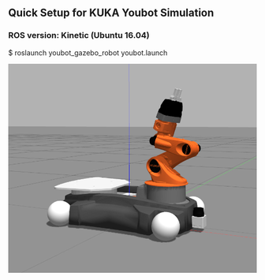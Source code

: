 ## Quick Setup for KUKA Youbot Simulation

### ROS version: Kinetic (Ubuntu 16.04)


$ roslaunch youbot_gazebo_robot youbot.launch

<a href="url"><img src="./images/gazebo.png" width="600"></a>  
